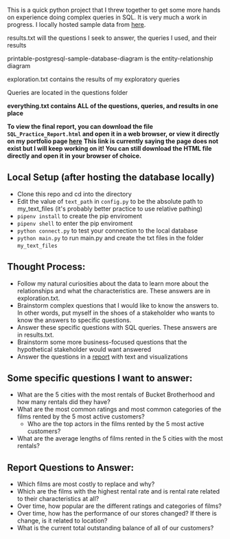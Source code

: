 This is a quick python project that I threw together to get some more hands on experience doing complex queries in SQL. It is very much a work in progress. I locally hosted sample data from [here](https://www.postgresqltutorial.com/postgresql-sample-database/).

results.txt will the questions I seek to answer, the queries I used, and their results

printable-postgresql-sample-database-diagram is the entity-relationship diagram

exploration.txt contains the results of my exploratory queries

Queries are located in the questions folder

**everything.txt contains ALL of the questions, queries, and results in one place**

**To view the final report, you can download the file `SQL_Practice_Report.html` and open it in a web browser, or view it directly on my portfolio page [here](https://cjakuc.github.io/PDFs/SQL_Practice_Report.html)** __This link is currently saying the page does not exist but I will keep working on it! You can still download the HTML file directly and open it in your browser of choice.__

## Local Setup (after hosting the database locally)
* Clone this repo and cd into the directory
* Edit the value of `text_path` in `config.py` to be the absolute path to my_text_files (it's probably better practice to use relative pathing)
* `pipenv install` to create the pip enviroment
* `pipenv shell` to enter the pip enviroment
* `python connect.py` to test your connection to the local database
* `python main.py` to run main.py and create the txt files in the folder `my_text_files`

## Thought Process:
* Follow my natural curiosities about the data to learn more about the relationships and what the characteristics are. These answers are in exploration.txt.
* Brainstorm complex questions that I would like to know the answers to. In other words, put myself in the shoes of a stakeholder who wants to know the answers to specific questions.
* Answer these specific questions with SQL queries. These answers are in results.txt.
* Brainstorm some more business-focused questions that the hypothetical stakeholder would want answered
* Answer the questions in a [report](https://cjakuc.github.io/PDFs/SQL_Practice_Report.html) with text and visualizations

## Some specific questions I want to answer:
* What are the 5 cities with the most rentals of Bucket Brotherhood and how many rentals did they have?
* What are the most common ratings and most common categories of the films rented by the 5 most active customers?
   * Who are the top actors in the films rented by the 5 most active customers?
* What are the average lengths of films rented in the 5 cities with the most rentals?

## Report Questions to Answer:
* Which films are most costly to replace and why?
* Which are the films with the highest rental rate and is rental rate related to their characteristics at all?
* Over time, how popular are the different ratings and categories of films?
* Over time, how has the performance of our stores changed? If there is change, is it related to location?
* What is the current total outstanding balance of all of our customers?